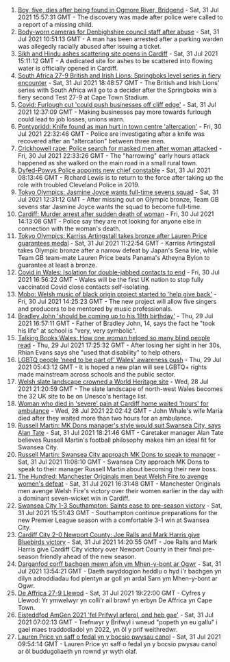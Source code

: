 1. [Boy, five, dies after being found in Ogmore River, Bridgend](https://www.bbc.co.uk/news/uk-wales-58039096) - Sat, 31 Jul 2021 15:57:31 GMT - The discovery was made after police were called to a report of a missing child.
2. [Body-worn cameras for Denbighshire council staff after abuse](https://www.bbc.co.uk/news/uk-wales-58033983) - Sat, 31 Jul 2021 10:51:13 GMT - A man has been arrested after a parking warden was allegedly racially abused after issuing a ticket.
3. [Sikh and Hindu ashes scattering site opens in Cardiff](https://www.bbc.co.uk/news/uk-wales-57988853) - Sat, 31 Jul 2021 15:11:12 GMT - A dedicated site for ashes to be scattered into flowing water is officially opened in Cardiff.
4. [South Africa 27-9 British and Irish Lions: Springboks level series in fiery encounter](https://www.bbc.co.uk/sport/rugby-union/58041234) - Sat, 31 Jul 2021 18:48:57 GMT - The British and Irish Lions' series with South Africa will go to a decider after the Springboks win a fiery second Test 27-9 at Cape Town Stadium.
5. [Covid: Furlough cut 'could push businesses off cliff edge'](https://www.bbc.co.uk/news/uk-wales-58030769) - Sat, 31 Jul 2021 12:37:09 GMT - Making businesses pay more towards furlough could lead to job losses, unions warn.
6. [Pontypridd: Knife found as man hurt in town centre 'altercation'](https://www.bbc.co.uk/news/uk-wales-58033910) - Fri, 30 Jul 2021 22:32:46 GMT - Police are investigating after a knife was recovered after an "altercation" between three men.
7. [Crickhowell rape: Police search for masked men after woman attacked](https://www.bbc.co.uk/news/uk-wales-58018051) - Fri, 30 Jul 2021 22:33:26 GMT - The "harrowing" early hours attack happened as she walked on the main road in a small rural town.
8. [Dyfed-Powys Police appoints new chief constable](https://www.bbc.co.uk/news/uk-wales-58029958) - Sat, 31 Jul 2021 08:13:46 GMT - Richard Lewis is to return to the force after taking up the role with troubled Cleveland Police in 2019.
9. [Tokyo Olympics: Jasmine Joyce wants full-time sevens squad](https://www.bbc.co.uk/sport/olympics/58040241) - Sat, 31 Jul 2021 12:31:12 GMT - After missing out on Olympic bronze, Team GB sevens star Jasmine Joyce wants the squad to become full-time.
10. [Cardiff: Murder arrest after sudden death of woman](https://www.bbc.co.uk/news/uk-wales-58029216) - Fri, 30 Jul 2021 14:13:08 GMT - Police say they are not looking for anyone else in connection with the woman's death.
11. [Tokyo Olympics: Karriss Artingstall takes bronze after Lauren Price guarantees medal](https://www.bbc.co.uk/sport/olympics/58038081) - Sat, 31 Jul 2021 11:22:54 GMT - Karriss Artingstall takes Olympic bronze after a narrow defeat by Japan's Sena Irie, while Team GB team-mate Lauren Price beats Panama's Atheyna Bylon to guarantee at least a bronze.
12. [Covid in Wales: Isolation for double-jabbed contacts to end](https://www.bbc.co.uk/news/uk-wales-politics-58013131) - Fri, 30 Jul 2021 16:56:22 GMT - Wales will be the first UK nation to stop fully vaccinated Covid close contacts self-isolating.
13. [Mobo: Welsh music of black origin project started to 'help give back'](https://www.bbc.co.uk/news/uk-wales-58030464) - Fri, 30 Jul 2021 14:25:23 GMT - The new project will allow five singers and producers to be mentored by music professionals.
14. [Bradley John 'should be coming up to his 18th birthday'](https://www.bbc.co.uk/news/uk-wales-58019640) - Thu, 29 Jul 2021 16:57:11 GMT - Father of Bradley John, 14, says the fact he "took his life" at school is "very, very symbolic".
15. [Talking Books Wales: How one woman helped so many blind people read](https://www.bbc.co.uk/news/uk-wales-58018316) - Thu, 29 Jul 2021 17:25:32 GMT - After losing her sight in her 30s, Rhian Evans says she "used that disability" to help others.
16. [LGBTQ people 'need to be part of' Wales' awareness push](https://www.bbc.co.uk/news/uk-wales-58001743) - Thu, 29 Jul 2021 05:43:12 GMT - It is hoped a new plan will see LGBTQ+ rights made mainstream across schools and the public sector.
17. [Welsh slate landscape crowned a World Heritage site](https://www.bbc.co.uk/news/uk-wales-58007018) - Wed, 28 Jul 2021 21:20:59 GMT - The slate landscape of north-west Wales becomes the 32 UK site to be on Unesco's heritage list.
18. [Woman who died in 'severe' pain at Cardiff home waited 'hours' for ambulance](https://www.bbc.co.uk/news/uk-wales-58006259) - Wed, 28 Jul 2021 22:02:42 GMT - John Whale's wife Maria died after they waited more than two hours for an ambulance.
19. [Russell Martin: MK Dons manager's style would suit Swansea City, says Alan Tate](https://www.bbc.co.uk/sport/football/58041792) - Sat, 31 Jul 2021 18:21:46 GMT - Caretaker manager Alan Tate believes Russell Martin's football philosophy makes him an ideal fit for Swansea City.
20. [Russell Martin: Swansea City approach MK Dons to speak to manager](https://www.bbc.co.uk/sport/football/58031157) - Sat, 31 Jul 2021 11:08:10 GMT - Swansea City approach MK Dons to speak to their manager Russell Martin about becoming their new boss.
21. [The Hundred: Manchester Originals men beat Welsh Fire to avenge women's defeat](https://www.bbc.co.uk/sport/cricket/58040251) - Sat, 31 Jul 2021 16:31:48 GMT - Manchester Originals men avenge Welsh Fire's victory over their women earlier in the day with a dominant seven-wicket win in Cardiff.
22. [Swansea City 1-3 Southampton: Saints ease to pre-season victory](https://www.bbc.co.uk/sport/football/58041791) - Sat, 31 Jul 2021 15:51:43 GMT - Southampton continue preparations for the new Premier League season with a comfortable 3-1 win at Swansea City.
23. [Cardiff City 2-0 Newport County: Joe Ralls and Mark Harris give Bluebirds victory](https://www.bbc.co.uk/sport/football/58041388) - Sat, 31 Jul 2021 14:20:55 GMT - Joe Ralls and Mark Harris give Cardiff City victory over Newport County in their final pre-season friendly ahead of the new season.
24. [Darganfod corff bachgen mewn afon ym Mhen-y-bont ar Ogwr](https://www.bbc.co.uk/newyddion/58040726) - Sat, 31 Jul 2021 13:54:21 GMT - Daeth swyddogion heddlu o hyd i'r bachgen yn dilyn adroddiadau fod plentyn ar goll yn ardal Sarn ym Mhen-y-bont ar Ogwr.
25. [De Affrica 27-9 Llewod](https://www.bbc.co.uk/newyddion/58042805) - Sat, 31 Jul 2021 19:22:00 GMT - Cyfres y Llewod: Yr ymwelwyr yn colli'r ail brawf yn erbyn De Affrica yn Cape Town.
26. [Eisteddfod AmGen 2021 'fel Prifwyl arferol, ond heb gae'](https://www.bbc.co.uk/newyddion/58003943) - Sat, 31 Jul 2021 07:02:13 GMT - Trefnwyr y Brifwyl i wneud "popeth yn eu gallu" i gael maes traddodiadol yn 2022, yn ôl y prif weithredwr.
27. [Lauren Price yn saff o fedal yn y bocsio pwysau canol](https://www.bbc.co.uk/newyddion/58039432) - Sat, 31 Jul 2021 09:54:14 GMT - Lauren Price yn saff o fedal yn y bocsio pwysau canol ar ôl buddugoliaeth yn rownd yr wyth olaf.
